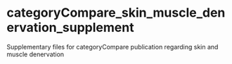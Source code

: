 categoryCompare_skin_muscle_denervation_supplement
==================================================

Supplementary files for categoryCompare publication regarding skin and muscle denervation